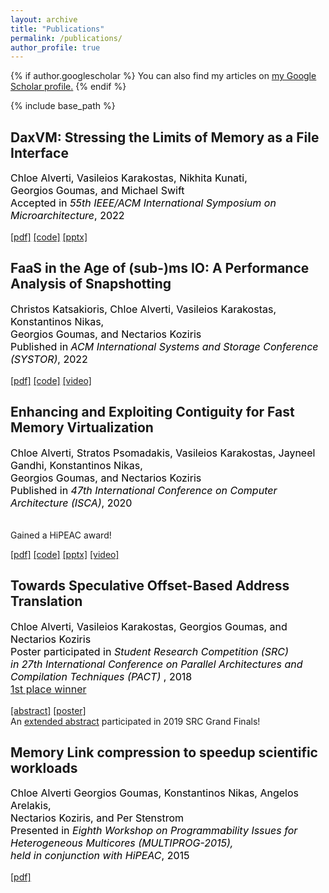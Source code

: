 ```yaml
---
layout: archive
title: "Publications"
permalink: /publications/
author_profile: true
---
```


{% if author.googlescholar %}
  You can also find my articles on <u><a href="{{author.googlescholar}}">my Google Scholar profile</a>.</u>
{% endif %}

{% include base_path %}

## DaxVM: Stressing the Limits of Memory as a File Interface
<p style="color:black;font-size:16px;"> Chloe Alverti, Vasileios Karakostas, Nikhita Kunati, <br/>Georgios Goumas, and Michael Swift
<br/>Accepted in <i>55th IEEE/ACM International Symposium on Microarchitecture</i>, 2022 </p>

[[pdf]](https://cslab.ece.ntua.gr/~xalverti/papers/micro2022_daxvm.pdf) 
[[code]](https://www.github.com/cslab-ntua/DaxVM-micro2022.git) 
[[pptx]](https://cslab.ece.ntua.gr/~xalverti/papers/micro2022_daxvm.pptx) 


## FaaS in the Age of (sub-)ms IO: A Performance Analysis of Snapshotting
<p style="color:black;font-size:16px;"> Christos Katsakioris, Chloe Alverti, Vasileios Karakostas, 
Konstantinos Nikas,<br/>Georgios Goumas, and Nectarios Koziris
<br/>Published in <i>ACM International Systems and Storage Conference (SYSTOR)</i>, 2022 </p>

[[pdf]](https://cslab.ece.ntua.gr/~xalverti/papers/systor2022-faas.pdf) 
[[code]](https://github.com/cslab-ntua/fbpml-systor22) 
[[video]](https://www.youtube.com/watch?v=py47QrdLGls&ab_channel=SystorConference)


## Enhancing and Exploiting Contiguity for Fast Memory Virtualization
<p style="color:black;font-size:16px;"> Chloe Alverti, Stratos Psomadakis, Vasileios Karakostas, Jayneel Gandhi, 
Konstantinos Nikas,<br/>Georgios Goumas, and Nectarios Koziris
<br/>Published in <i>47th International Conference on Computer Architecture (ISCA)</i>, 2020 </p>
<br/> Gained a HiPEAC award!

[[pdf]](https://cslab.ece.ntua.gr/~xalverti/papers/isca20_enhancing_and_exploiting_contiguity.pdf) 
[[code]](https://www.github.com/cslab-ntua/contiguity-isca2020.git) 
[[pptx]](https://cslab.ece.ntua.gr/~xalverti/papers/isca20_enhancing_and_exploiting_contiguity.pptx) 
[[video]](https://www.youtube.com/watch?v=njCazqLIBbc&ab_channel=chloialverti)
## Towards Speculative Offset-Based Address Translation

<p style="color:black;font-size:16px;"> Chloe Alverti, Vasileios Karakostas, Georgios Goumas, and Nectarios Koziris
<br/>Poster participated in <i> Student Research Competition (SRC) <br/> in 27th International Conference on Parallel Architectures and Compilation Techniques (PACT) </i>, 2018<br/><a href='https://src.acm.org/winners/2019' color='black'> 1st place winner </a></p>

[[abstract]](https://cslab.ece.ntua.gr/~xalverti/papers/Pact_2018.pdf) [[poster]](https://cslab.ece.ntua.gr/~xalverti/papers/Pact2018_Poster.pdf)
<br/>
An [extended abstract](https://cslab.ece.ntua.gr/~xalverti/papers/SRC.pdf) participated in 2019 SRC Grand Finals!

## Memory Link compression to speedup scientific workloads
<p style="color:black;font-size:16px;"> Chloe Alverti Georgios Goumas, Konstantinos Nikas, Angelos Arelakis,
<br/> Nectarios Koziris, and Per Stenstrom
<br/>Presented in <i> Eighth Workshop on Programmability Issues for Heterogeneous Multicores (MULTIPROG-2015),
<br/> held in conjunction with HiPEAC</i>, 2015</p>

[[pdf]](http://research.ac.upc.edu/multiprog/multiprog2015/papers/multiprog-2015-5.pdf)
